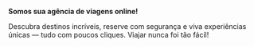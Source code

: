 **Somos sua agência de viagens online!**

Descubra destinos incríveis, reserve com segurança e viva experiências únicas — tudo com poucos cliques. Viajar nunca foi tão fácil!

